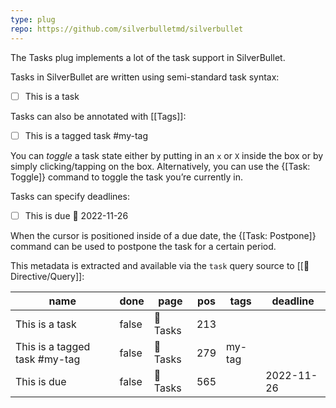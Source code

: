 ```yaml
---
type: plug
repo: https://github.com/silverbulletmd/silverbullet
---
```


The Tasks plug implements a lot of the task support in SilverBullet.

Tasks in SilverBullet are written using semi-standard task syntax:

* [ ] This is a task

Tasks can also be annotated with [[Tags]]:

* [ ] This is a tagged task #my-tag

You can _toggle_ a task state either by putting in an `x` or `X` inside the box or by simply clicking/tapping on the box. Alternatively, you can use the {[Task: Toggle]} command to toggle the task you’re currently in.

Tasks can specify deadlines:

* [ ] This is due 📅 2022-11-26

When the cursor is positioned inside of a due date, the {[Task: Postpone]} command can be used to postpone the task for a certain period.

This metadata is extracted and available via the `task` query source to [[🔌 Directive/Query]]:

<!-- #query task where page = "{{@page.name}}" -->
|name                         |done |page    |pos|tags  |deadline  |
|-----------------------------|-----|--------|---|------|----------|
|This is a task               |false|🔌 Tasks|213|      |          |
|This is a tagged task #my-tag|false|🔌 Tasks|279|my-tag|          |
|This is due                  |false|🔌 Tasks|565|      |2022-11-26|
<!-- /query -->
